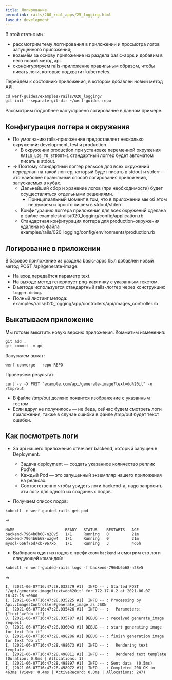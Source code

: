 ```yaml
---
title: Логирование
permalink: rails/200_real_apps/25_logging.html
layout: development
---
```


В этой статье мы:
- рассмотрим тему логгирования в приложении и просмотра логов запущенного приложения;
- возьмём за основу приложение из раздела basic-apps и добавим в него новый метод api.
- сконфигурируем rails-приложение правильным образом, чтобы писать логи, которые подхватит kubernetes.

Перейдём к состоянию приложения, в котором добавлен новый метод API:

```shell
cd werf-guides/examples/rails/020_logging/
git init --separate-git-dir ~/werf-guides-repo
```

Рассмотрим подробнее как устроено логирование в данном примере.

## Конфигурация логгера и окружения

- По умолчанию rails-приложение предоставляет несколько окружений: development, test и production.
    - В окружении production при установке переменной окружения `RAILS_LOG_TO_STDOUT=1` стандартный логгер будет автоматом писать в stdout.
- => Поэтому стандартный логгер рельсов для всех окружений переделан на такой логгер, который будет писать в stdout и stderr — это наиболее правильный способ логирования приложений, запускаемых в кубах.
    - Дальнейший сбор и хранение логов (при необходимости) будет осуществляться отдельными решениями.
        - Принципиальный момент в том, что в приложении мы об этом не думаем и просто пишем в stdout/stderr.
    - Конфигурацию логгера приложения для всех окружений сделана в файле examples/rails/020_logging/config/application.rb
    - Стандартная конфигурация логгера для production-окружения удалена из файла examples/rails/020_logging/config/environments/production.rb

## Логирование в приложении

В базовое приложение из раздела basic-apps был добавлен новый метод POST /api/generate-image.
- На вход передаётся параметр text.
- На выходе метод генерирует png-картинку с указанным текстом.
- В методе используется стандартный rails-логгер через конструкцию `logger.debug`.
- Полный листинг метода: examples/rails/020_logging/app/controllers/api/images_controller.rb

## Выкатываем приложение

Мы готовы выкатить новую версию приложения. Коммитим изменения:

```shell
git add .
git commit -m go
```

Запускаем выкат:

```shell
werf converge --repo REPO
```

Проверяем результат:
    
```
curl -v -X POST "example.com/api/generate-image?text=do%20it" -o /tmp/out
```

- В файле /tmp/out должно появится изображение с указанным тестом.
- Если вдруг не получилось — не беда, сейчас будем смотреть логи приложения, также в случае ошибки в файле /tmp/out будет текст ошибки.

## Как посмотреть логи

- За api нашего приложения отвечает backend, который запущен в Deployment.
    - Задача deployment — создать указанное количество реплик Pod'ов.
    - Каждый Pod — это запущенный экземпляр нашего приложения на рельсах.
    - Соответственно чтобы увидеть логи backend-а, надо запросить эти логи для одного из созданных подов.

- Получаем список подов:

```
kubectl -n werf-guided-rails get pod
```

=>

```
NAME                      READY   STATUS    RESTARTS   AGE
backend-7964b6b68-n28v5   1/1     Running   0          21m
backend-7964b6b68-wzgw4   1/1     Running   0          21m
mysql-666f76d7cb-967xb    1/1     Running   3          4d6h
```

- Выбираем один из подов с префиксом `backend` и смотрим его логи следующей командой:

```
kubectl -n werf-guided-rails logs -f backend-7964b6b68-n28v5
```

=>

```
I, [2021-06-07T16:47:28.032279 #1]  INFO -- : Started POST "/api/generate-image?text=do%20it" for 172.17.0.2 at 2021-06-07 16:47:28 +0000
I, [2021-06-07T16:47:28.035225 #1]  INFO -- : Processing by Api::ImagesController#generate_image as JSON
I, [2021-06-07T16:47:28.035426 #1]  INFO -- :   Parameters: {"text"=>"do it"}
D, [2021-06-07T16:47:28.035787 #1] DEBUG -- : received generate_image request
D, [2021-06-07T16:47:28.036043 #1] DEBUG -- : start generating image for text "do it"
D, [2021-06-07T16:47:28.498286 #1] DEBUG -- : finish generation image for text "do it"
I, [2021-06-07T16:47:28.498673 #1]  INFO -- :   Rendering text template
I, [2021-06-07T16:47:28.498811 #1]  INFO -- :   Rendered text template (Duration: 0.0ms | Allocations: 1)
I, [2021-06-07T16:47:28.498897 #1]  INFO -- : Sent data  (0.5ms)
I, [2021-06-07T16:47:28.498972 #1]  INFO -- : Completed 200 OK in 463ms (Views: 0.4ms | ActiveRecord: 0.0ms | Allocations: 247)
```
